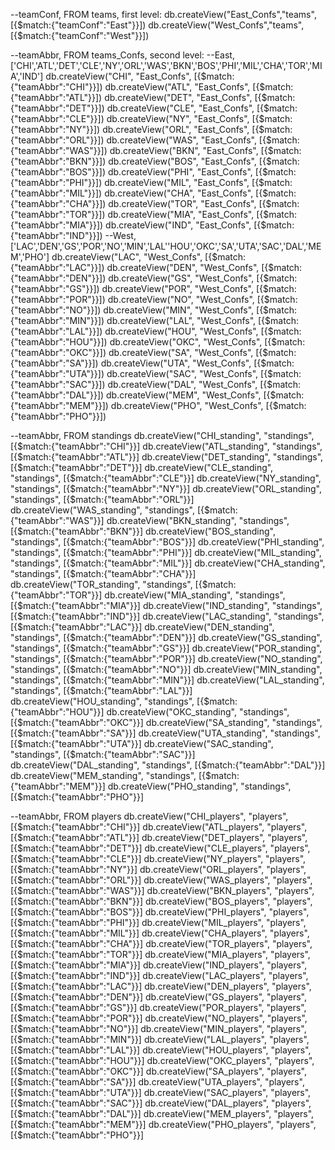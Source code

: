 --teamConf, FROM teams, first level:
db.createView("East_Confs","teams",[{$match:{"teamConf":"East"}}])
db.createView("West_Confs","teams",[{$match:{"teamConf":"West"}}])

--teamAbbr, FROM teams_Confs, second level:
--East, ['CHI','ATL','DET','CLE','NY','ORL','WAS','BKN','BOS','PHI','MIL','CHA','TOR','MIA','IND']
db.createView("CHI", "East_Confs", [{$match:{"teamAbbr":"CHI"}}])
db.createView("ATL", "East_Confs", [{$match:{"teamAbbr":"ATL"}}]) 
db.createView("DET", "East_Confs", [{$match:{"teamAbbr":"DET"}}]) 
db.createView("CLE", "East_Confs", [{$match:{"teamAbbr":"CLE"}}]) 
db.createView("NY", "East_Confs", [{$match:{"teamAbbr":"NY"}}]) 
db.createView("ORL", "East_Confs", [{$match:{"teamAbbr":"ORL"}}]) 
db.createView("WAS", "East_Confs", [{$match:{"teamAbbr":"WAS"}}]) 
db.createView("BKN", "East_Confs", [{$match:{"teamAbbr":"BKN"}}]) 
db.createView("BOS", "East_Confs", [{$match:{"teamAbbr":"BOS"}}]) 
db.createView("PHI", "East_Confs", [{$match:{"teamAbbr":"PHI"}}]) 
db.createView("MIL", "East_Confs", [{$match:{"teamAbbr":"MIL"}}]) 
db.createView("CHA", "East_Confs", [{$match:{"teamAbbr":"CHA"}}]) 
db.createView("TOR", "East_Confs", [{$match:{"teamAbbr":"TOR"}}]) 
db.createView("MIA", "East_Confs", [{$match:{"teamAbbr":"MIA"}}]) 
db.createView("IND", "East_Confs", [{$match:{"teamAbbr":"IND"}}])
--West, ['LAC','DEN','GS','POR','NO','MIN','LAL''HOU','OKC','SA','UTA','SAC','DAL','MEM','PHO']
db.createView("LAC", "West_Confs", [{$match:{"teamAbbr":"LAC"}}]) 
db.createView("DEN", "West_Confs", [{$match:{"teamAbbr":"DEN"}}])
db.createView("GS", "West_Confs", [{$match:{"teamAbbr":"GS"}}])
db.createView("POR", "West_Confs", [{$match:{"teamAbbr":"POR"}}])
db.createView("NO", "West_Confs", [{$match:{"teamAbbr":"NO"}}])
db.createView("MIN", "West_Confs", [{$match:{"teamAbbr":"MIN"}}])
db.createView("LAL", "West_Confs", [{$match:{"teamAbbr":"LAL"}}])
db.createView("HOU", "West_Confs", [{$match:{"teamAbbr":"HOU"}}])
db.createView("OKC", "West_Confs", [{$match:{"teamAbbr":"OKC"}}])
db.createView("SA", "West_Confs", [{$match:{"teamAbbr":"SA"}}])
db.createView("UTA", "West_Confs", [{$match:{"teamAbbr":"UTA"}}])
db.createView("SAC", "West_Confs", [{$match:{"teamAbbr":"SAC"}}])
db.createView("DAL", "West_Confs", [{$match:{"teamAbbr":"DAL"}}])
db.createView("MEM", "West_Confs", [{$match:{"teamAbbr":"MEM"}}])
db.createView("PHO", "West_Confs", [{$match:{"teamAbbr":"PHO"}}])

--teamAbbr, FROM standings
db.createView("CHI_standing", "standings", [{$match:{"teamAbbr":"CHI"}}]
db.createView("ATL_standing", "standings", [{$match:{"teamAbbr":"ATL"}}]
db.createView("DET_standing", "standings", [{$match:{"teamAbbr":"DET"}}]
db.createView("CLE_standing", "standings", [{$match:{"teamAbbr":"CLE"}}]
db.createView("NY_standing", "standings", [{$match:{"teamAbbr":"NY"}}]
db.createView("ORL_standing", "standings", [{$match:{"teamAbbr":"ORL"}}]
db.createView("WAS_standing", "standings", [{$match:{"teamAbbr":"WAS"}}]
db.createView("BKN_standing", "standings", [{$match:{"teamAbbr":"BKN"}}]
db.createView("BOS_standing", "standings", [{$match:{"teamAbbr":"BOS"}}]
db.createView("PHI_standing", "standings", [{$match:{"teamAbbr":"PHI"}}]
db.createView("MIL_standing", "standings", [{$match:{"teamAbbr":"MIL"}}]
db.createView("CHA_standing", "standings", [{$match:{"teamAbbr":"CHA"}}]
db.createView("TOR_standing", "standings", [{$match:{"teamAbbr":"TOR"}}]
db.createView("MIA_standing", "standings", [{$match:{"teamAbbr":"MIA"}}]
db.createView("IND_standing", "standings", [{$match:{"teamAbbr":"IND"}}]
db.createView("LAC_standing", "standings", [{$match:{"teamAbbr":"LAC"}}]
db.createView("DEN_standing", "standings", [{$match:{"teamAbbr":"DEN"}}]
db.createView("GS_standing", "standings", [{$match:{"teamAbbr":"GS"}}]
db.createView("POR_standing", "standings", [{$match:{"teamAbbr":"POR"}}]
db.createView("NO_standing", "standings", [{$match:{"teamAbbr":"NO"}}]
db.createView("MIN_standing", "standings", [{$match:{"teamAbbr":"MIN"}}]
db.createView("LAL_standing", "standings", [{$match:{"teamAbbr":"LAL"}}]
db.createView("HOU_standing", "standings", [{$match:{"teamAbbr":"HOU"}}]
db.createView("OKC_standing", "standings", [{$match:{"teamAbbr":"OKC"}}]
db.createView("SA_standing", "standings", [{$match:{"teamAbbr":"SA"}}]
db.createView("UTA_standing", "standings", [{$match:{"teamAbbr":"UTA"}}]
db.createView("SAC_standing", "standings", [{$match:{"teamAbbr":"SAC"}}]
db.createView("DAL_standing", "standings", [{$match:{"teamAbbr":"DAL"}}]
db.createView("MEM_standing", "standings", [{$match:{"teamAbbr":"MEM"}}]
db.createView("PHO_standing", "standings", [{$match:{"teamAbbr":"PHO"}}]

--teamAbbr, FROM players
db.createView("CHI_players", "players", [{$match:{"teamAbbr":"CHI"}}]
db.createView("ATL_players", "players", [{$match:{"teamAbbr":"ATL"}}]
db.createView("DET_players", "players", [{$match:{"teamAbbr":"DET"}}]
db.createView("CLE_players", "players", [{$match:{"teamAbbr":"CLE"}}]
db.createView("NY_players", "players", [{$match:{"teamAbbr":"NY"}}]
db.createView("ORL_players", "players", [{$match:{"teamAbbr":"ORL"}}]
db.createView("WAS_players", "players", [{$match:{"teamAbbr":"WAS"}}]
db.createView("BKN_players", "players", [{$match:{"teamAbbr":"BKN"}}]
db.createView("BOS_players", "players", [{$match:{"teamAbbr":"BOS"}}]
db.createView("PHI_players", "players", [{$match:{"teamAbbr":"PHI"}}]
db.createView("MIL_players", "players", [{$match:{"teamAbbr":"MIL"}}]
db.createView("CHA_players", "players", [{$match:{"teamAbbr":"CHA"}}]
db.createView("TOR_players", "players", [{$match:{"teamAbbr":"TOR"}}]
db.createView("MIA_players", "players", [{$match:{"teamAbbr":"MIA"}}]
db.createView("IND_players", "players", [{$match:{"teamAbbr":"IND"}}]
db.createView("LAC_players", "players", [{$match:{"teamAbbr":"LAC"}}]
db.createView("DEN_players", "players", [{$match:{"teamAbbr":"DEN"}}]
db.createView("GS_players", "players", [{$match:{"teamAbbr":"GS"}}]
db.createView("POR_players", "players", [{$match:{"teamAbbr":"POR"}}]
db.createView("NO_players", "players", [{$match:{"teamAbbr":"NO"}}]
db.createView("MIN_players", "players", [{$match:{"teamAbbr":"MIN"}}]
db.createView("LAL_players", "players", [{$match:{"teamAbbr":"LAL"}}]
db.createView("HOU_players", "players", [{$match:{"teamAbbr":"HOU"}}]
db.createView("OKC_players", "players", [{$match:{"teamAbbr":"OKC"}}]
db.createView("SA_players", "players", [{$match:{"teamAbbr":"SA"}}]
db.createView("UTA_players", "players", [{$match:{"teamAbbr":"UTA"}}]
db.createView("SAC_players", "players", [{$match:{"teamAbbr":"SAC"}}]
db.createView("DAL_players", "players", [{$match:{"teamAbbr":"DAL"}}]
db.createView("MEM_players", "players", [{$match:{"teamAbbr":"MEM"}}]
db.createView("PHO_players", "players", [{$match:{"teamAbbr":"PHO"}}]